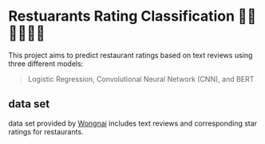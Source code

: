 # Restuarants Rating Classification 🥘🍨🍰🍱🍛🍜
This project aims to predict restaurant ratings based on text reviews using three different models:
> Logistic Regression, Convolutional Neural Network (CNN), and BERT

## data set 
data set provided by [Wongnai](https://www.wongnai.com/) includes text reviews and corresponding star ratings for restaurants.
